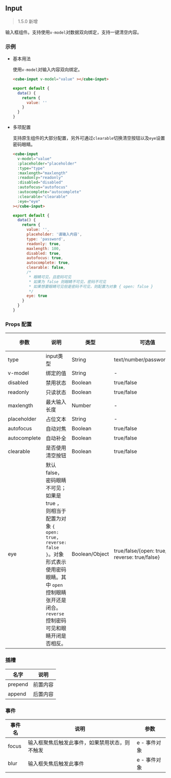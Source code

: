 ## Input

> 1.5.0 新增

输入框组件。支持使用`v-model`对数据双向绑定，支持一键清空内容。

### 示例

- 基本用法

  使用`v-model`对输入内容双向绑定。

  ```html
  <cube-input v-model="value" ></cube-input>
  ```

  ```javascript
  export default {
    data() {
      return {
        value: ''
      }
    }
  }
  ```

- 多项配置

  支持原生组件的大部分配置，另外可通过`clearable`切换清空按钮以及`eye`设置密码眼睛。

  ```html
  <cube-input
    v-model="value"
    :placeholder="placeholder"
    :type="type"
    :maxlength="maxlength"
    :readonly="readonly"
    :disabled="disabled"
    :autofocus="autofocus"
    :autocomplete="autocomplete"
    :clearable="clearable"
    :eye="eye"
  ></cube-input>
  ```
  ```javascript
  export default {
    data() {
      return {
        value: '',
        placeholder: '请输入内容',
        type: 'password',
        readonly: true,
        maxlength: 100,
        disabled: true,
        autofocus: true,
        autocomplete: true,
        clearable: false,
        /*
         * 眼睛可见，且密码可见
         * 如果为 false 则眼睛不可见，密码不可见
         * 如果想要眼睛可见但是密码不可见，则配置为对象 { open: false }
         */
        eye: true
      }
    }
  }
  ```

### Props 配置

| 参数 | 说明 | 类型 | 可选值 | 默认值 |
| - | - | - | - | - |
| type | input类型 | String | text/number/password/date | text |
| v-model | 绑定的值 | String | - | 空 |
| disabled | 禁用状态 | Boolean | true/false | false |
| readonly | 只读状态 | Boolean | true/false | false |
| maxlength | 最大输入长度 | Number | - | 60 |
| placeholder | 占位文本 | String | - | 空 |
| autofocus | 自动对焦 | Boolean | true/false | false |
| autocomplete | 自动补全 | Boolean | true/false | false |
| clearable | 是否使用清空按钮 | Boolean | true/false | false |
| eye | 默认 false，密码眼睛不可见；如果是 true ，则相当于配置为对象 `{ open: true, reverse: false }`。对象形式表示使用密码眼睛。其中 `open` 控制眼睛张开还是闭合。`reverse` 控制密码可见和眼睛开闭是否相反。 | Boolean/Object | true/false/{open: true/false, reverse: true/false} | false |

### 插槽

| 名字 | 说明 |
| - | - |
| prepend | 前置内容 |
| append | 后置内容 |

### 事件

| 事件名 | 说明 | 参数 |
| - | - | - |
| focus | 输入框聚焦后触发此事件，如果禁用状态，则不触发 | e - 事件对象 |
| blur | 输入框失焦后触发此事件 | e - 事件对象 |
